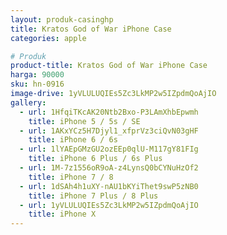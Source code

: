 ```yaml
---
layout: produk-casinghp
title: Kratos God of War iPhone Case
categories: apple

# Produk
product-title: Kratos God of War iPhone Case
harga: 90000
sku: hn-0916
image-drive: 1yVLULUQIEs5Zc3LkMP2w5IZpdmQoAjIO
gallery:
  - url: 1HfqiTKcAK20Ntb2Bxo-P3LAmXhbEpwmh
    title: iPhone 5 / 5s / SE
  - url: 1AKxYCz5H7Djyl1_xfprVz3ciQvN03gHF
    title: iPhone 6 / 6s
  - url: 1lYAEpGMzGU2ozEEp0qlU-M117gY81FIg
    title: iPhone 6 Plus / 6s Plus
  - url: 1M-7z1556oR9oA-z4LynsQ0bCYNuHzOf2
    title: iPhone 7 / 8
  - url: 1dSAh4h1uXY-nAU1bKYiThet9swP5zNB0
    title: iPhone 7 Plus / 8 Plus
  - url: 1yVLULUQIEs5Zc3LkMP2w5IZpdmQoAjIO
    title: iPhone X
---
```

